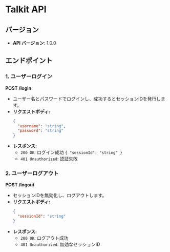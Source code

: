 # Talkit API
## バージョン
- **API バージョン**: 1.0.0

## エンドポイント

### 1. ユーザーログイン
**POST /login**
- ユーザー名とパスワードでログインし、成功するとセッションIDを発行します。
- **リクエストボディ:**
  ```json
  {
    "username": "string",
    "password": "string"
  }
  ```
- **レスポンス:**
  - `200 OK`: ログイン成功 `{ "sessionId": "string" }`
  - `401 Unauthorized`: 認証失敗

### 2. ユーザーログアウト
**POST /logout**
- セッションIDを無効化し、ログアウトします。
- **リクエストボディ:**
  ```json
  {
    "sessionId": "string"
  }
  ```
- **レスポンス:**
  - `200 OK`: ログアウト成功
  - `401 Unauthorized`: 無効なセッションID

